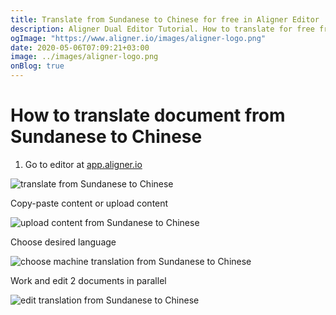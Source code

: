 ```yaml
---
title: Translate from Sundanese to Chinese for free in Aligner Editor
description: Aligner Dual Editor Tutorial. How to translate for free from Sundanese to Chinese. Aligner is multilingual document management platform. 
ogImage: "https://www.aligner.io/images/aligner-logo.png"
date: 2020-05-06T07:09:21+03:00
image: ../images/aligner-logo.png
onBlog: true
---
```


# How to translate document from Sundanese to Chinese

1. Go to editor at [app.aligner.io](https://app.aligner.io "Aligner App web page")

![translate from Sundanese to Chinese](../aligner-blank-editor.png "translate from Sundanese to Chinese")

Copy-paste content or upload content

![upload content from Sundanese to Chinese](../aligner-uploaded-document.png "upload content from Sundanese to Chinese")

Choose desired language

![choose machine translation from Sundanese to Chinese](../aligner-language-dropdown.png "choose machine translation from Sundanese to Chinese")

Work and edit 2 documents in parallel

![edit translation from Sundanese to Chinese](../aligner-double-sitded-editor.png "edit translation from Sundanese to Chinese")

